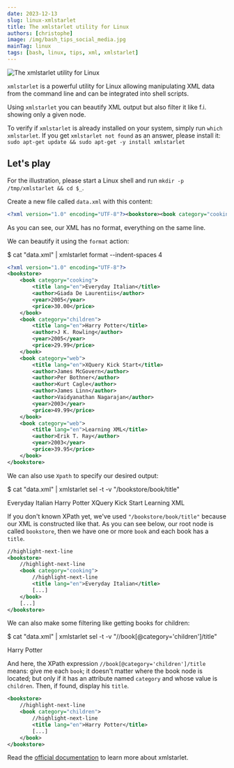 ```yaml
---
date: 2023-12-13
slug: linux-xmlstarlet
title: The xmlstarlet utility for Linux
authors: [christophe]
image: /img/bash_tips_social_media.jpg
mainTag: linux
tags: [bash, linux, tips, xml, xmlstarlet]
---
```

![The xmlstarlet utility for Linux](/img/bash_tips_banner.jpg)

`xmlstarlet` is a powerful utility for Linux allowing manipulating XML data from the command line and can be integrated into shell scripts.

Using `xmlstarlet` you can beautify XML output but also filter it like f.i. showing only a given node.

<!-- truncate -->

To verify if `xmlstarlet` is already installed on your system, simply run `which xmlstarlet`. If you get `xmlstarlet not found` as an answer, please install it: `sudo apt-get update && sudo apt-get -y install xmlstarlet`

## Let's play

For the illustration, please start a Linux shell and run `mkdir -p /tmp/xmlstarlet && cd $_`.

Create a new file called `data.xml` with this content:

<Snippet filename="data.xml">

<!-- cspell:disable -->
```xml
<?xml version="1.0" encoding="UTF-8"?><bookstore><book category="cooking"><title lang="en">Everyday Italian</title><author>Giada De Laurentiis</author><year>2005</year><price>30.00</price></book><book category="children"><title lang="en">Harry Potter</title><author>J K. Rowling</author><year>2005</year><price>29.99</price></book><book category="web"><title lang="en">XQuery Kick Start</title><author>James McGovern</author><author>Per Bothner</author><author>Kurt Cagle</author><author>James Linn</author><author>Vaidyanathan Nagarajan</author><year>2003</year><price>49.99</price></book><book category="web"><title lang="en">Learning XML</title><author>Erik T. Ray</author><year>2003</year><price>39.95</price></book></bookstore>
```
<!-- cspell:enable -->

</Snippet>

As you can see, our XML has no format, everything on the same line.

We can beautify it using the `format` action:

<Terminal>
$ cat "data.xml" | xmlstarlet format --indent-spaces 4
</Terminal>

<Snippet filename="data.xml">

<!-- cspell:disable -->
```xml
<?xml version="1.0" encoding="UTF-8"?>
<bookstore>
    <book category="cooking">
        <title lang="en">Everyday Italian</title>
        <author>Giada De Laurentiis</author>
        <year>2005</year>
        <price>30.00</price>
    </book>
    <book category="children">
        <title lang="en">Harry Potter</title>
        <author>J K. Rowling</author>
        <year>2005</year>
        <price>29.99</price>
    </book>
    <book category="web">
        <title lang="en">XQuery Kick Start</title>
        <author>James McGovern</author>
        <author>Per Bothner</author>
        <author>Kurt Cagle</author>
        <author>James Linn</author>
        <author>Vaidyanathan Nagarajan</author>
        <year>2003</year>
        <price>49.99</price>
    </book>
    <book category="web">
        <title lang="en">Learning XML</title>
        <author>Erik T. Ray</author>
        <year>2003</year>
        <price>39.95</price>
    </book>
</bookstore>
```
<!-- cspell:enable -->

</Snippet>

We can also use `Xpath` to specify our desired output:

<Terminal>
$ cat "data.xml" | xmlstarlet sel -t -v "/bookstore/book/title"

Everyday Italian
Harry Potter
XQuery Kick Start
Learning XML

</Terminal>

If you don't known XPath yet, we've used `"/bookstore/book/title"` because our XML is constructed like that. As you can see below, our root node is called `bookstore`, then we have one or more `book` and each book has a `title`.

<Snippet filename="data.xml">

```xml
//highlight-next-line
<bookstore>
    //highlight-next-line
    <book category="cooking">
        //highlight-next-line
        <title lang="en">Everyday Italian</title>
        [...]
    </book>
    [...]
</bookstore>
```

</Snippet>

We can also make some filtering like getting books for children:

<Terminal>
$ cat "data.xml" | xmlstarlet sel -t -v "//book[@category='children']/title"

Harry Potter
</Terminal>

And here, the XPath expression `//book[@category='children']/title` means: give me each `book`; it doesn't matter where the book node is located; but only if it has an attribute named `category` and whose value is `children`. Then, if found, display his `title`.

<Snippet filename="data.xml">

```xml
<bookstore>
    //highlight-next-line
    <book category="children">
        //highlight-next-line
        <title lang="en">Harry Potter</title>
        [...]
    </book>
</bookstore>
```

</Snippet>

Read the [official documentation](https://xmlstar.sourceforge.net/docs.php) to learn more about xmlstarlet.
